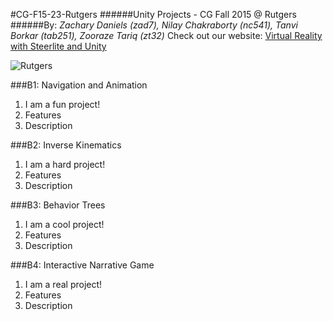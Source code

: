#CG-F15-23-Rutgers
######Unity Projects - CG Fall 2015 @ Rutgers
######By: *Zachary Daniels (zad7), Nilay Chakraborty (nc541), Tanvi Borkar (tab251), Zooraze Tariq (zt32)*
Check out our website: [Virtual Reality with Steerlite and Unity](http://virtualrealityrutgerscg23.blogspot.com/2015/10/crowd-simulation-and-animation-in-unity.html "Virtual Reality with Steerlite and Unity")

![Rutgers](teamLogo.png)

###B1: Navigation and Animation
1. I am a fun project!
2. Features
3. Description

###B2: Inverse Kinematics
1. I am a hard project!
2. Features
3. Description

###B3: Behavior Trees
1. I am a cool project!
2. Features
3. Description

###B4: Interactive Narrative Game
1. I am a real project!
2. Features
3. Description
